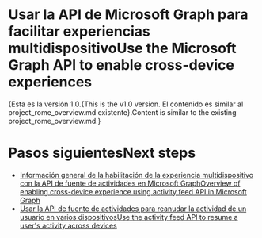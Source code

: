 # <a name="use-the-microsoft-graph-api-to-enable-cross-device-experiences"></a><span data-ttu-id="c7859-101">Usar la API de Microsoft Graph para facilitar experiencias multidispositivo</span><span class="sxs-lookup"><span data-stu-id="c7859-101">Use the Microsoft Graph API to enable cross-device experiences</span></span>

<span data-ttu-id="c7859-102">{Esta es la versión 1.0.</span><span class="sxs-lookup"><span data-stu-id="c7859-102">{This is the v1.0 version.</span></span> <span data-ttu-id="c7859-103">El contenido es similar al project_rome_overview.md existente}.</span><span class="sxs-lookup"><span data-stu-id="c7859-103">Content is similar to the existing project_rome_overview.md.}</span></span>

# <a name="next-steps"></a><span data-ttu-id="c7859-104">Pasos siguientes</span><span class="sxs-lookup"><span data-stu-id="c7859-104">Next steps</span></span>

- [<span data-ttu-id="c7859-105">Información general de la habilitación de la experiencia multidispositivo con la API de fuente de actividades en Microsoft Graph</span><span class="sxs-lookup"><span data-stu-id="c7859-105">Overview of enabling cross-device experience using activity feed API in Microsoft Graph</span></span>](../../../concepts/activity-feed-concept-overview.md)
- [<span data-ttu-id="c7859-106">Usar la API de fuente de actividades para reanudar la actividad de un usuario en varios dispositivos</span><span class="sxs-lookup"><span data-stu-id="c7859-106">Use the activity feed API to resume a user's activity across devices</span></span>](activity-feed-api-overview.md)
